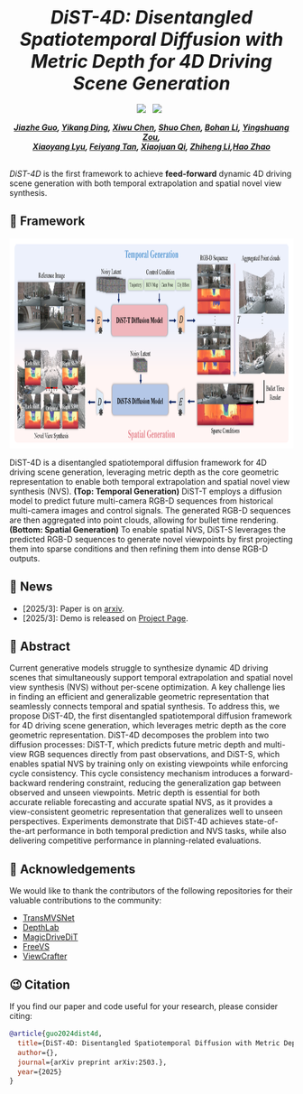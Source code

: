 <div align="center">

___<font size="6">***DiST-4D: Disentangled Spatiotemporal Diffusion with Metric Depth for 4D Driving Scene Generation***</font>___
<br>
<br>
<a href='https://arxiv.org/pdf/2503.10604'><img src='https://img.shields.io/badge/arXiv-b31b1b.svg'></a>
&nbsp;
<a href='https://royalmelon0505.github.io/DiST-4D/'><img src='https://img.shields.io/badge/Project-Page-Green'></a>
&nbsp;

_**[Jiazhe Guo](https://scholar.google.com/citations?hl=zh-CN&user=pWLqZnoAAAAJ), [Yikang Ding](https://scholar.google.com/citations?hl=zh-CN&user=gdP9StQAAAAJ), [Xiwu Chen](https://scholar.google.com/citations?user=PVMQa-IAAAAJ), [Shuo Chen](), [Bohan Li](https://scholar.google.com/citations?hl=zh-CN&user=V-YdQiAAAAAJ), [Yingshuang Zou](https://heiheishuang.xyz), <br>[Xiaoyang Lyu](https://shawlyu.github.io/), [Feiyang Tan](https://scholar.google.com/citations?hl=zh-CN&user=KeiZBdMAAAAJ), [Xiaojuan Qi](https://scholar.google.com/citations?hl=zh-CN&user=bGn0uacAAAAJ), [Zhiheng Li](https://www.sigs.tsinghua.edu.cn/lzh_en/main.htm),[Hao Zhao](https://scholar.google.com/citations?hl=zh-CN&user=ygQznUQAAAAJ)**_
<br><br>
</div>

<!-- ## DiST-4D: Disentangled Spatiotemporal Diffusion with Metric Depth for 4D Driving Scene Generation -->

<!-- [![arXiv paper](https://img.shields.io/badge/arXiv%20%2B%20supp-2503.-purple)](https://arxiv.org/abs/)
[![Code page](https://img.shields.io/badge/Project%20Page-DiST4D-red)](https://royalmelon0505.github.io/DiST-4D/) -->


*DiST-4D* is the first framework to achieve **feed-forward** dynamic 4D driving scene generation with both temporal extrapolation and spatial novel view synthesis.

## 💫  Framework
<div align=center><img width="960" height="372" src="./assets/Fig_ppl.png"/></div>

DiST-4D is a disentangled spatiotemporal diffusion framework for 4D driving scene generation, leveraging metric depth as the core geometric representation to enable both temporal extrapolation and spatial novel view synthesis (NVS). 
**(Top: Temporal Generation)** DiST-T employs a diffusion model to predict future multi-camera RGB-D sequences from historical multi-camera images and control signals. The generated RGB-D sequences are then aggregated into point clouds, allowing for bullet time rendering. **(Bottom: Spatial Generation)** To enable spatial NVS, DiST-S leverages the predicted RGB-D sequences to generate novel viewpoints by first projecting them into sparse conditions and then refining them into dense RGB-D outputs.

## 🔆 News
- [2025/3]: Paper is on [arxiv](https://arxiv.org/abs/).
- [2025/3]: Demo is released on [Project Page](https://royalmelon0505.github.io/DiST-4D/).

## 👀 Abstract
Current generative models struggle to synthesize dynamic 4D driving scenes that simultaneously support temporal extrapolation and spatial novel view synthesis (NVS) without per-scene optimization. A key challenge lies in finding an efficient and generalizable geometric representation that seamlessly connects temporal and spatial synthesis. To address this, we propose DiST-4D, the first disentangled spatiotemporal diffusion framework for 4D driving scene generation, which leverages metric depth as the core geometric representation. DiST-4D decomposes the problem into two diffusion processes: DiST-T, which predicts future metric depth and multi-view RGB sequences directly from past observations, and DiST-S, which enables spatial NVS by training only on existing viewpoints while enforcing cycle consistency. This cycle consistency mechanism introduces a forward-backward rendering constraint, reducing the generalization gap between observed and unseen viewpoints. Metric depth is essential for both accurate reliable forecasting and accurate spatial NVS, as it provides a view-consistent geometric representation that generalizes well to unseen perspectives. Experiments demonstrate that DiST-4D achieves state-of-the-art performance in both temporal prediction and NVS tasks, while also delivering competitive performance in planning-related evaluations.






## 🙏 Acknowledgements
We would like to thank the contributors of the following repositories for their valuable contributions to the community:
- [TransMVSNet](https://github.com/megvii-research/TransMVSNet)
- [DepthLab](https://github.com/ant-research/DepthLab)
- [MagicDriveDiT](https://github.com/flymin/MagicDriveDiT)
- [FreeVS](https://github.com/esdolo/FreeVS)
- [ViewCrafter](https://github.com/Drexubery/ViewCrafter)




## 😉 Citation
If you find our paper and code useful for your research, please consider citing:

```bibtex
@article{guo2024dist4d,
  title={DiST-4D: Disentangled Spatiotemporal Diffusion with Metric Depth for 4D Driving Scene Generation},
  author={},
  journal={arXiv preprint arXiv:2503.},
  year={2025}
}
```
